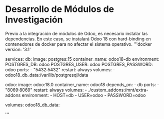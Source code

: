# Desarrollo de Módulos de Investigación 
Previo a la integración de módulos de Odoo, es necesario instalar las dependencias. En este caso, se instalará Odoo 18 con hard-binding en contenedores de docker para no afectar 
el sistema operativo. 
'''docker
version: '3.1'

services:
  db:
    image: postgres:15
    container_name: odoo18-db
    environment:
      POSTGRES_DB: odoo
      POSTGRES_USER: odoo
      POSTGRES_PASSWORD: odoo
    ports:
      - "5432:5432"
    restart: always
    volumes:
      - odoo18_db_data:/var/lib/postgresql/data

  odoo:
    image: odoo:18.0
    container_name: odoo18
    depends_on:
      - db
    ports:
      - "8069:8069"
    restart: always
    volumes:
      - ./custom_addons:/mnt/extra-addons
    environment:
      - HOST=db
      - USER=odoo
      - PASSWORD=odoo

volumes:
  odoo18_db_data:

''' 

